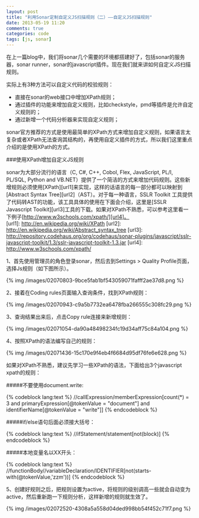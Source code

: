 ```yaml
---
layout: post
title: "利用Sonar定制自定义JS扫描规则（二）——自定义JS扫描规则"
date: 2013-05-19 11:20
comments: true
categories: code
tags: [js, sonar]
---
```

  
在上一篇blog中，我们将sonar几个需要的环境都搭建好了，包括sonar的服务器，sonar runner，sonar的javascript插件。现在我们就来讲如何自定义JS扫描规则。  
  
实际上有3种方法可以自定义代码的校验规则：  
  
* 直接在sonar的web接口中增加XPath规则；
* 通过插件的功能来增加自定义规则，比如checkstyle，pmd等插件是允许自定义规则的；
* 通过新增一个代码分析器来实现自定义规则；  
  
sonar官方推荐的方式是使用最简单的XPath方式来增加自定义规则，如果语言太复杂或者XPath无法查询其结构的，再使用自定义插件的方式，所以我们这里重点介绍的是使用XPath的方式。  
  
###使用XPath增加自定义JS规则  
  
sonar为大部分流行的语言（C, C#, C++, Cobol, Flex, JavaScript, PL/I, PL/SQL, Python and VB.NET）提供了一个简洁的方式来增加代码规则。这些新增规则必须使用[XPath][url1]来实现，这样的话语言的每一部分都可以映射到[Abstract Syntax Tree][url2]（AST）。对于每一种语言，SSLR Toolkit 工具提供了代码转AST的功能，该工具具体的使用在下面会介绍，这里是[SSLR Javascript Toolkit][url3]工具的下载。如果对XPath不熟悉，可以参考这里看一下例子[http://www.w3schools.com/xpath/][url4]。  
[url1]: http://en.wikipedia.org/wiki/XPath
[url2]: http://en.wikipedia.org/wiki/Abstract_syntax_tree
[url3]: http://repository.codehaus.org/org/codehaus/sonar-plugins/javascript/sslr-javascript-toolkit/1.3/sslr-javascript-toolkit-1.3.jar
[url4]: http://www.w3schools.com/xpath/
  
1、首先使用管理员的角色登录sonar，然后去到Settings > Quality Profile页面，选择Js规则（如下图所示）。    
  
{% img  /images/02070803-9bce5fab1bf543059071fafff2ae37d8.png %}  
  
2、接着在Coding rules页面输入查询条件，找到XPath规则：  
  
{% img  /images/02070943-c9a5b7732ea6478fba266555c308fc29.png %}  
  
3、查询结果出来后，点击Copy rule连接来新增规则：  
  
{% img  /images/02071054-da90a48498234fc19d34aff75c84a104.png %}  
  
4、按照XPath的语法编写自己的规则：  
  
{% img  /images/02071436-15c170e9f4eb4f6684d95df76fe6e628.png %}   
  
如果对XPath不熟悉，建议先学习一些XPath的语法，下面给出3个javascript xpath的规则：  
  
#####不要使用document.write:  
  
{% codeblock lang:text %}
//callExpression/memberExpression[count(*) = 3 and primaryExpression[@tokenValue = "document"] and identifierName[@tokenValue = "write"]]
{% endcodeblock %}  
  
#####if/else语句后面必须接大括号：  
  
{% codeblock lang:text %}
//ifStatement/statement[not(block)] 
{% endcodeblock %}  
  
#####本地变量名以XX开头：  
  
{% codeblock lang:text %}
//functionBody//variableDeclaration/IDENTIFIER[not(starts-with(@tokenValue,'zzm'))]
{% endcodeblock %}  

5、创建好规则之后，把规则设置为active，将规则的级别调高一些就会自动变为active，然后重新跑一下规则分析，这样新增的规则就生效了。  
  
{% img  /images/02072520-4308a5a558d04ded998bb54f452c71f7.png %}  
  
